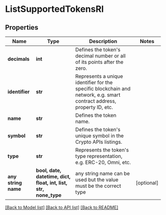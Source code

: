 # ListSupportedTokensRI


## Properties
Name | Type | Description | Notes
------------ | ------------- | ------------- | -------------
**decimals** | **int** | Defines the token&#39;s decimal number or all of its points after the zero. | 
**identifier** | **str** | Represents a unique identifier for the specific blockchain and network, e.g. smart contract address, property ID, etc. | 
**name** | **str** | Defines the token name. | 
**symbol** | **str** | Defines the token&#39;s unique symbol in the Crypto APIs listings. | 
**type** | **str** | Represents the token&#39;s type representation, e.g. ERC-20, Omni, etc. | 
**any string name** | **bool, date, datetime, dict, float, int, list, str, none_type** | any string name can be used but the value must be the correct type | [optional]

[[Back to Model list]](../README.md#documentation-for-models) [[Back to API list]](../README.md#documentation-for-api-endpoints) [[Back to README]](../README.md)


